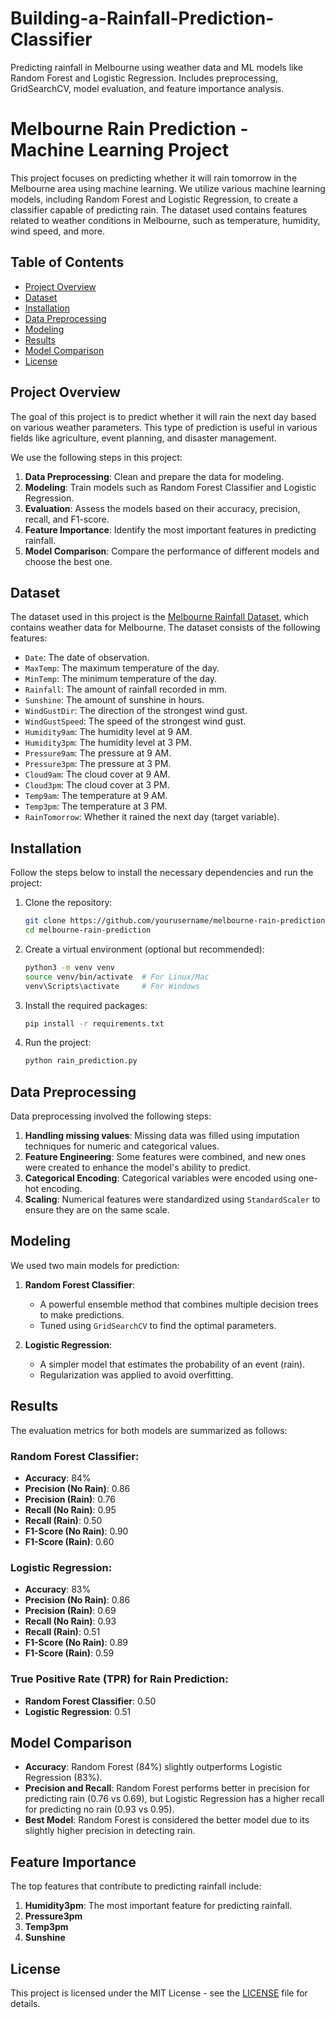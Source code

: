 # Building-a-Rainfall-Prediction-Classifier
Predicting rainfall in Melbourne using weather data and ML models like Random Forest and Logistic Regression. Includes preprocessing, GridSearchCV, model evaluation, and feature importance analysis.
# Melbourne Rain Prediction - Machine Learning Project

This project focuses on predicting whether it will rain tomorrow in the Melbourne area using machine learning. We utilize various machine learning models, including Random Forest and Logistic Regression, to create a classifier capable of predicting rain. The dataset used contains features related to weather conditions in Melbourne, such as temperature, humidity, wind speed, and more.

## Table of Contents
- [Project Overview](#project-overview)
- [Dataset](#dataset)
- [Installation](#installation)
- [Data Preprocessing](#data-preprocessing)
- [Modeling](#modeling)
- [Results](#results)
- [Model Comparison](#model-comparison)
- [License](#license)

## Project Overview
The goal of this project is to predict whether it will rain the next day based on various weather parameters. This type of prediction is useful in various fields like agriculture, event planning, and disaster management.

We use the following steps in this project:
1. **Data Preprocessing**: Clean and prepare the data for modeling.
2. **Modeling**: Train models such as Random Forest Classifier and Logistic Regression.
3. **Evaluation**: Assess the models based on their accuracy, precision, recall, and F1-score.
4. **Feature Importance**: Identify the most important features in predicting rainfall.
5. **Model Comparison**: Compare the performance of different models and choose the best one.

## Dataset
The dataset used in this project is the [Melbourne Rainfall Dataset](https://www.kaggle.com/datasets), which contains weather data for Melbourne. The dataset consists of the following features:
- `Date`: The date of observation.
- `MaxTemp`: The maximum temperature of the day.
- `MinTemp`: The minimum temperature of the day.
- `Rainfall`: The amount of rainfall recorded in mm.
- `Sunshine`: The amount of sunshine in hours.
- `WindGustDir`: The direction of the strongest wind gust.
- `WindGustSpeed`: The speed of the strongest wind gust.
- `Humidity9am`: The humidity level at 9 AM.
- `Humidity3pm`: The humidity level at 3 PM.
- `Pressure9am`: The pressure at 9 AM.
- `Pressure3pm`: The pressure at 3 PM.
- `Cloud9am`: The cloud cover at 9 AM.
- `Cloud3pm`: The cloud cover at 3 PM.
- `Temp9am`: The temperature at 9 AM.
- `Temp3pm`: The temperature at 3 PM.
- `RainTomorrow`: Whether it rained the next day (target variable).

## Installation
Follow the steps below to install the necessary dependencies and run the project:

1. Clone the repository:
    ```bash
    git clone https://github.com/yourusername/melbourne-rain-prediction.git
    cd melbourne-rain-prediction
    ```

2. Create a virtual environment (optional but recommended):
    ```bash
    python3 -m venv venv
    source venv/bin/activate  # For Linux/Mac
    venv\Scripts\activate     # For Windows
    ```

3. Install the required packages:
    ```bash
    pip install -r requirements.txt
    ```

4. Run the project:
    ```bash
    python rain_prediction.py
    ```

## Data Preprocessing
Data preprocessing involved the following steps:
1. **Handling missing values**: Missing data was filled using imputation techniques for numeric and categorical values.
2. **Feature Engineering**: Some features were combined, and new ones were created to enhance the model's ability to predict.
3. **Categorical Encoding**: Categorical variables were encoded using one-hot encoding.
4. **Scaling**: Numerical features were standardized using `StandardScaler` to ensure they are on the same scale.

## Modeling
We used two main models for prediction:
1. **Random Forest Classifier**:
    - A powerful ensemble method that combines multiple decision trees to make predictions.
    - Tuned using `GridSearchCV` to find the optimal parameters.
    
2. **Logistic Regression**:
    - A simpler model that estimates the probability of an event (rain).
    - Regularization was applied to avoid overfitting.

## Results
The evaluation metrics for both models are summarized as follows:

### Random Forest Classifier:
- **Accuracy**: 84%
- **Precision (No Rain)**: 0.86
- **Precision (Rain)**: 0.76
- **Recall (No Rain)**: 0.95
- **Recall (Rain)**: 0.50
- **F1-Score (No Rain)**: 0.90
- **F1-Score (Rain)**: 0.60

### Logistic Regression:
- **Accuracy**: 83%
- **Precision (No Rain)**: 0.86
- **Precision (Rain)**: 0.69
- **Recall (No Rain)**: 0.93
- **Recall (Rain)**: 0.51
- **F1-Score (No Rain)**: 0.89
- **F1-Score (Rain)**: 0.59

### True Positive Rate (TPR) for Rain Prediction:
- **Random Forest Classifier**: 0.50
- **Logistic Regression**: 0.51

## Model Comparison
- **Accuracy**: Random Forest (84%) slightly outperforms Logistic Regression (83%).
- **Precision and Recall**: Random Forest performs better in precision for predicting rain (0.76 vs 0.69), but Logistic Regression has a higher recall for predicting no rain (0.93 vs 0.95).
- **Best Model**: Random Forest is considered the better model due to its slightly higher precision in detecting rain.

## Feature Importance
The top features that contribute to predicting rainfall include:
1. **Humidity3pm**: The most important feature for predicting rainfall.
2. **Pressure3pm**
3. **Temp3pm**
4. **Sunshine**

## License
This project is licensed under the MIT License - see the [LICENSE](LICENSE) file for details.

